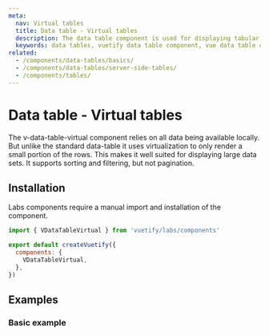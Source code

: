 ```yaml
---
meta:
  nav: Virtual tables
  title: Data table - Virtual tables
  description: The data table component is used for displaying tabular data in a way that is easy for users to scan. It includes sorting, searching, pagination and selection.
  keywords: data tables, vuetify data table component, vue data table component
related:
  - /components/data-tables/basics/
  - /components/data-tables/server-side-tables/
  - /components/tables/
---
```


# Data table - Virtual tables

The v-data-table-virtual component relies on all data being available locally. But unlike the standard data-table it uses virtualization to only render a small portion of the rows. This makes it well suited for displaying large data sets. It supports sorting and filtering, but not pagination.

<entry />

## Installation

Labs components require a manual import and installation of the component.

```js { resource="src/plugins/vuetify.js" }
import { VDataTableVirtual } from 'vuetify/labs/components'

export default createVuetify({
  components: {
    VDataTableVirtual,
  },
})
```

## Examples

### Basic example

<example file="v-data-table/virtual" />

